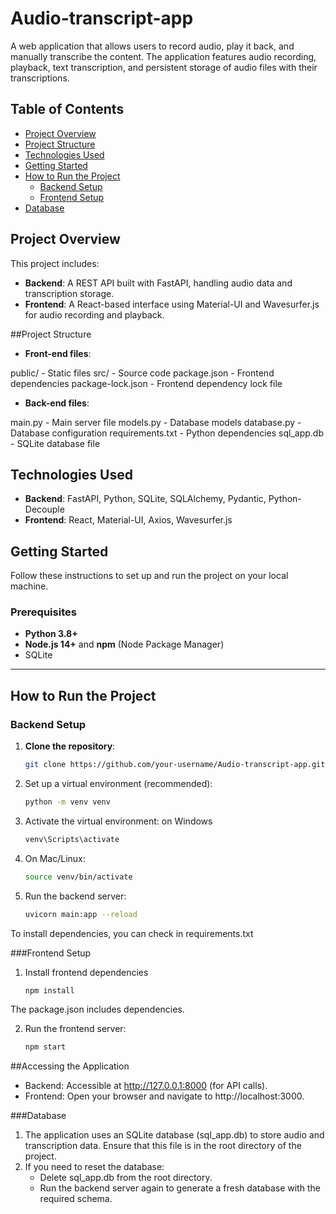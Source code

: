 # Audio-transcript-app

A web application that allows users to record audio, play it back, and manually transcribe the content. The application features audio recording, playback, text transcription, and persistent storage of audio files with their transcriptions.

## Table of Contents

- [Project Overview](#project-overview)
- [Project Structure](#project-structure)
- [Technologies Used](#technologies-used)
- [Getting Started](#getting-started)
- [How to Run the Project](#how-to-run-the-project)
  - [Backend Setup](#backend-setup)
  - [Frontend Setup](#frontend-setup)
- [Database](#database)

## Project Overview

This project includes:
- **Backend**: A REST API built with FastAPI, handling audio data and transcription storage.
- **Frontend**: A React-based interface using Material-UI and Wavesurfer.js for audio recording and playback.

##Project Structure
- **Front-end files**:

public/ - Static files
src/ - Source code
package.json - Frontend dependencies
package-lock.json - Frontend dependency lock file


- **Back-end files**:

main.py - Main server file
models.py - Database models
database.py - Database configuration
requirements.txt - Python dependencies
sql_app.db - SQLite database file

## Technologies Used

- **Backend**: FastAPI, Python, SQLite, SQLAlchemy, Pydantic, Python-Decouple
- **Frontend**: React, Material-UI, Axios, Wavesurfer.js

## Getting Started

Follow these instructions to set up and run the project on your local machine.

### Prerequisites

- **Python 3.8+**
- **Node.js 14+** and **npm** (Node Package Manager)
- SQLite

---

## How to Run the Project

### Backend Setup

1. **Clone the repository**:
   ```bash
   git clone https://github.com/your-username/Audio-transcript-app.git

2. Set up a virtual environment (recommended):
   ```bash
   python -m venv venv

3. Activate the virtual environment:
   on Windows
   ```bash
   venv\Scripts\activate
4. On Mac/Linux:
   ```bash
   source venv/bin/activate

5. Run the backend server:
   ```bash
   uvicorn main:app --reload

  To install dependencies, you can check in requirements.txt

###Frontend Setup

1. Install frontend dependencies
   ```bash
   npm install
The package.json includes dependencies.

2. Run the frontend server:
   ```bash
   npm start

##Accessing the Application
   - Backend: Accessible at http://127.0.0.1:8000 (for API calls).
   - Frontend: Open your browser and navigate to http://localhost:3000.


###Database

1. The application uses an SQLite database (sql_app.db) to store audio and transcription data. Ensure that this file is in the root directory of the project.
2. If you need to reset the database:
   - Delete sql_app.db from the root directory.
   - Run the backend server again to generate a fresh database with the required schema.



   

